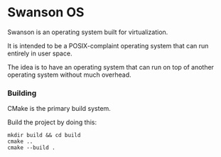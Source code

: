 Swanson OS
==========

Swanson is an operating system built for virtualization.

It is intended to be a POSIX-complaint operating system that can run entirely in user space.

The idea is to have an operating system that can run on top of another operating system without much overhead.

### Building

CMake is the primary build system.

Build the project by doing this:

```
mkdir build && cd build
cmake ..
cmake --build .
```

